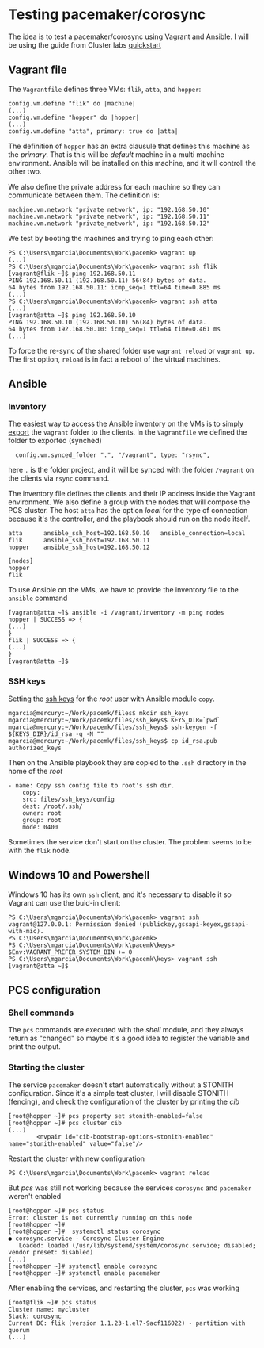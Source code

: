 # Testing pacemaker/corosync

The idea is to test a pacemaker/corosync using Vagrant and Ansible. I will be using the guide from Cluster labs [quickstart](https://clusterlabs.org/quickstart-redhat.html)

## Vagrant file

The `Vagrantfile` defines three VMs: `flik`, `atta`, and `hopper`:

    config.vm.define "flik" do |machine|
    (...)
    config.vm.define "hopper" do |hopper|
    (...)
    config.vm.define "atta", primary: true do |atta|

The definition of `hopper` has an extra clausule that defines this machine as the *primary*. That is this will be *default* machine in a multi machine environment. Ansible will be installed on this machine, and it will controll the other two.

We also define the private address for each machine so they can communicate between them. The definition is:

    machine.vm.network "private_network", ip: "192.168.50.10"
    machine.vm.network "private_network", ip: "192.168.50.11"
    machine.vm.network "private_network", ip: "192.168.50.12"

We test by booting the machines and trying to ping each other:

    PS C:\Users\mgarcia\Documents\Work\pacemk> vagrant up
    (...)
    PS C:\Users\mgarcia\Documents\Work\pacemk> vagrant ssh flik
    [vagrant@flik ~]$ ping 192.168.50.11
    PING 192.168.50.11 (192.168.50.11) 56(84) bytes of data.
    64 bytes from 192.168.50.11: icmp_seq=1 ttl=64 time=0.885 ms
    (...)
    PS C:\Users\mgarcia\Documents\Work\pacemk> vagrant ssh atta
    (...)
    [vagrant@atta ~]$ ping 192.168.50.10
    PING 192.168.50.10 (192.168.50.10) 56(84) bytes of data.
    64 bytes from 192.168.50.10: icmp_seq=1 ttl=64 time=0.461 ms
    (...)

To force the re-sync of the shared folder use `vagrant reload` or `vagrant up`. The first option, `reload` is in fact a reboot of the virtual machines.

## Ansible

### Inventory

The easiest way to access the Ansible inventory on the VMs is to simply [export](https://www.vagrantup.com/docs/synced-folders/basic_usage) the `vagrant` folder to the clients. In the `Vagrantfile` we defined the folder to exported (synched)

```
  config.vm.synced_folder ".", "/vagrant", type: "rsync",
```
here `.` is the folder project, and it will be synced with the folder `/vagrant` on the clients via `rsync` command.

The inventory file defines the clients and their IP address inside the Vagrant environment. We also define a group with the nodes that will compose the PCS cluster. The host `atta` has the option _local_ for the type of connection because it's the controller, and the playbook should run on the node itself.

```
atta      ansible_ssh_host=192.168.50.10   ansible_connection=local
flik      ansible_ssh_host=192.168.50.11
hopper    ansible_ssh_host=192.168.50.12

[nodes]
hopper
flik
```

To use Ansible on the VMs, we have to provide the inventory file to the `ansible` command

```
[vagrant@atta ~]$ ansible -i /vagrant/inventory -m ping nodes
hopper | SUCCESS => {
(...)
}
flik | SUCCESS => {
(...)
}
[vagrant@atta ~]$
```

### SSH keys

Setting the [ssh keys](https://www.rittmanmead.com/blog/2014/12/linux-cluster-sysadmin-ssh-keys/) for the _root_ user with Ansible module `copy`.

    mgarcia@mercury:~/Work/pacemk/files$ mkdir ssh_keys  
    mgarcia@mercury:~/Work/pacemk/files/ssh_keys$ KEYS_DIR=`pwd`
    mgarcia@mercury:~/Work/pacemk/files/ssh_keys$ ssh-keygen -f ${KEYS_DIR}/id_rsa -q -N ""
    mgarcia@mercury:~/Work/pacemk/files/ssh_keys$ cp id_rsa.pub authorized_keys

Then on the Ansible playbook they are copied to the `.ssh` directory in the home of the _root_

    - name: Copy ssh config file to root's ssh dir.
        copy:
        src: files/ssh_keys/config
        dest: /root/.ssh/
        owner: root
        group: root
        mode: 0400

Sometimes the service don't start on the cluster. The problem seems to be with the `flik` node.

## Windows 10 and Powershell

Windows 10 has its own `ssh` client, and it's necessary to disable it so Vagrant can use the buid-in client:

```
PS C:\Users\mgarcia\Documents\Work\pacemk> vagrant ssh
vagrant@127.0.0.1: Permission denied (publickey,gssapi-keyex,gssapi-with-mic).
PS C:\Users\mgarcia\Documents\Work\pacemk>
PS C:\Users\mgarcia\Documents\Work\pacemk\keys> $Env:VAGRANT_PREFER_SYSTEM_BIN += 0
PS C:\Users\mgarcia\Documents\Work\pacemk\keys> vagrant ssh
[vagrant@atta ~]$
```

## PCS configuration

### Shell commands

The `pcs` commands are executed with the _shell_ module, and they always return as "changed" so maybe it's a good idea to register the variable and print the output.

### Starting the cluster

The service `pacemaker` doesn't start automatically without a STONITH configuration. Since it's a simple test cluster, I will disable STONITH (fencing), and check the configuration of the cluster by printing the _cib_

```
[root@hopper ~]# pcs property set stonith-enabled=false
[root@hopper ~]# pcs cluster cib
(...)
        <nvpair id="cib-bootstrap-options-stonith-enabled" name="stonith-enabled" value="false"/>
```

Restart the cluster with new configuration

```
PS C:\Users\mgarcia\Documents\Work\pacemk> vagrant reload
```

But _pcs_ was still not working because the services `corosync` and `pacemaker` weren't enabled

```
[root@hopper ~]# pcs status
Error: cluster is not currently running on this node
[root@hopper ~]#
[root@hopper ~]#  systemctl status corosync
● corosync.service - Corosync Cluster Engine
   Loaded: loaded (/usr/lib/systemd/system/corosync.service; disabled; vendor preset: disabled)
(...)
[root@hopper ~]# systemctl enable corosync
[root@hopper ~]# systemctl enable pacemaker
```

After enabling the services, and restarting the cluster, `pcs` was working

```
[root@flik ~]# pcs status
Cluster name: mycluster
Stack: corosync
Current DC: flik (version 1.1.23-1.el7-9acf116022) - partition with quorum
(...)
```

